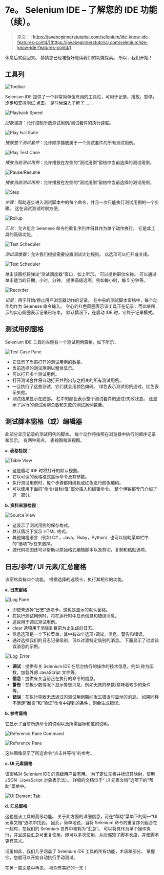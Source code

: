 # 7e。 Selenium IDE – 了解您的 IDE 功能（续）。

> 原文： [https://javabeginnerstutorial.com/selenium/ide-know-ide-features-contd/](https://javabeginnerstutorial.com/selenium/ide-know-ide-features-contd/)

休息后欢迎回来。 猜猜您已经准备好继续我们的功能探索。 所以，我们开始！

## 工具列

![Toolbar](img/705c2851f112cc61e4466373687df993.png)

Selenium IDE 提供了一个非常简单但有用的工具栏，可用于记录，播放，暂停，逐步和安排测试 点击。 是时候深入了解了……

![Playback Speed](img/9650a8260119682e51b2e81fe5c5ae97.png) 

*回放速度*：允许控制所选测试用例/测试套件的执行速度。

![Play Full Suite](img/e59f209edc14691de5503a53d310f778.png) 

*播放整个测试套件*：允许顺序播放属于一个测试套件的所有测试用例。

![Play Test Case](img/359fc9ff6ac2fbc9cecee37332974728.png) 

*播放当前测试用例*：允许播放在左侧的“测试用例”窗格中当前选择的测试用例。

![Pause/Resume](img/b625edce871eba92579971f1015787d7.png) 

*播放当前测试用例*：允许播放在左侧的“测试用例”窗格中当前选择的测试用例。

![Step](img/c549765d7a62e321fc9c652105c4e151.png) 

*步骤*：帮助逐步进入测试脚本中的每个命令，并且一次只能执行测试用例的一个步骤。 这在调试测试时很方便。

![Rollup](img/8d8aae6f1a05115638d7f945694e0157.png) 

*汇总*：允许组合 Selenese 命令的重复序列并将其作为单个动作执行。 它是此工具的高级功能。

![Test Scheduler](img/36f8f2ec5fbb5bbce9dacdc884e53c54.png) 

*测试调度器*：允许我们根据需要设置测试计划规则。 此选项可以打开或关闭。

![Test Scheduler](img/1e3c352dac5980952788e43fc61508e6.png)    

单击该图标将弹出“测试调度器”窗口，如上所示。 可以提供职位名称。 可以通过单击适当的日期，小时，分钟。 提供高级选项，例如每小时，每 5 分钟等。

![Recorder](img/d3e3ccc15623282ecfe40ff54f79ae32.png) 

*记录*：用于开始/停止用户浏览器动作的记录。 在中央的测试脚本窗格中，每个动作均作为 Selenese 命令输入。 空心的红色圆圈表示该工具正在记录，而此处所示的实心圆圈表示记录已结束。 默认情况下，在启动 IDE 时，它处于记录模式。

## 测试用例窗格

Selenium IDE 工具的左侧有一个测试用例窗格，如下所示，

![Test Case Pane](img/ae46555f13a0fa443d2e2d0a8ae8de5c.png)

*   它显示了当前打开的测试用例的数量。
*   当前选择的测试用例以粗体显示。
*   可以打开多个测试用例。
*   打开测试套件将自动打开并列出与之相关的所有测试用例。
*   一旦执行了这些测试，它们就会用颜色编码。 绿色表示测试用例通过，红色表示失败。
*   测试结果显示在底部。 栏中的颜色表示整个测试套件的通过/失败状态。 还显示了运行的测试案例总数和失败的测试案例数量。

## 测试脚本窗格（或）编辑器

此部分显示记录的测试用例的脚本。 每个动作将按照在浏览器中执行的顺序记录和显示。 有两种观点。 表视图和源视图。

**a. 表格检视**：

![Table View](img/cdb7b37c30978ffe56e992be0a1292a7.png)

*   这是启动 IDE 时将打开的默认视图。
*   它以可读的表格格式显示命令及其参数。
*   执行测试用例时，每个步骤都用绿色或红色进行颜色编码。
*   可以使用下面的“命令/目标/值”部分插入和编辑命令。 整个博客都专门介绍了这一部分。

**b. 资料来源检视**：

![Source View](img/19ab1d85b1b9ee3a01d9bf98d3499fc9.png)

*   这显示了测试用例的保存格式。
*   默认情况下显示 HTML 格式。
*   其他编程语言（例如 C# ，Java，Ruby，Python）也可以借助菜单栏中的“选项”标签来选择。
*   源代码视图还可以帮助以原始格式编辑脚本以及剪切，复制和粘贴选项。

## 日志/参考/ UI 元素/汇总窗格

该窗格具有四个功能。 根据选择的选项卡，执行其相应的功能。

**a. 日志窗格**

![Log Pane](img/890c120e4492e200589d3ba61fa538b5.png)

*   即使未选择“日志”选项卡，这也是显示的默认窗格。
*   在执行测试用例时，将在运行时中显示信息和错误消息。
*   这些用于调试测试用例。
*   clear 选项用于清除到目前为止生成的日志。
*   信息选项是一个下拉菜单，其中有四个选项-调试，信息，警告和错误。
*   通过选择我们的日志记录级别，可以过滤特定级别的消息。 下面显示了过滤错误消息的示例。

![Log_Error](img/cd364b50a50aa0bb5de1cda4961cc7e6.png)

*   **调试**：提供有关 Selenium IDE 在后台执行的操作的技术信息，例如 称为函数，加载外部 JavaScript 文件等。
*   **信息**：提供有关当前正在执行的命令的信息。
*   **警告**：在极少数情况下显示警告消息，例如无效的参数/意味着较少的条件等。
*   **错误**：在执行导致无法通过的测试用例期间发生错误时显示的消息。 如果同样不满足“断言”和“验证”命令中提到的条件，则会生成错误。

**b. 参考窗格**

它显示了当前所选命令的说明以及所需目标和值的说明。

![Reference Pane Command](img/72bdd22e967d05748d0d0138836a3ca2.png)

![Reference Pane](img/e09cf4ee41dcc646a1b6aa8c3909eee7.png)

这些图像显示了所选命令“点击并等待”的参考。

**c. UI 元素窗格**

该窗格对 Selenium IDE 的高级用户最有用。 为了定位元素并标识其映射，使用 JSON（JavaScript 对象表示法）。 详细的文档位于“ UI 元素文档”选项下的“帮助”菜单中。

![UI Element Tab](img/164e02bad5b37ed49c7e8985410fbade.png)

**d. 汇总窗格**

这也是该工具的高级功能。 关于此方面的详细信息，可在“帮助”菜单下的同一“UI 元素文档”选项中找到。 因此，简单地说，当将 Selenium 命令的重复序列组合在一起时，在我们的 Selenium 世界中被称为“汇总”。 可以将其作为单个操作执行，并且这些汇总可重复使用，即可以多次使用，从而缩短了脚本长度，并使脚本更有意义。

话虽如此，我们几乎涵盖了 Selenium IDE 工具的所有功能，术语和部分。 掌握它，您就可以开始自动执行手动测试。

在另一篇文章中再见。 祝你有美好的一天！

